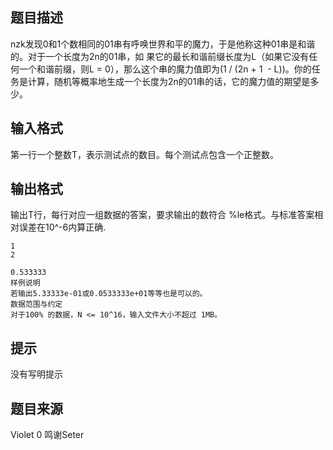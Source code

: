 


## 题目描述
nzk发现0和1个数相同的01串有呼唤世界和平的魔力，于是他称这种01串是和谐的。对于一个长度为2n的01串，如
果它的最长和谐前缀长度为L（如果它没有任何一个和谐前缀，则L = 0），那么这个串的魔力值即为(1 / (2n + 1
 - L))。你的任务是计算，随机等概率地生成一个长度为2n的01串的话，它的魔力值的期望是多少。
## 输入格式
第一行一个整数T，表示测试点的数目。每个测试点包含一个正整数。
## 输出格式
输出T行，每行对应一组数据的答案，要求输出的数符合 %le格式。与标准答案相对误差在10^-6内算正确.

```input1
1
2

```
```output1
0.533333
样例说明
若输出5.33333e-01或0.0533333e+01等等也是可以的。
数据范围与约定
对于100% 的数据，N <= 10^16，输入文件大小不超过 1MB。
```

## 提示
没有写明提示
## 题目来源
Violet 0 鸣谢Seter


